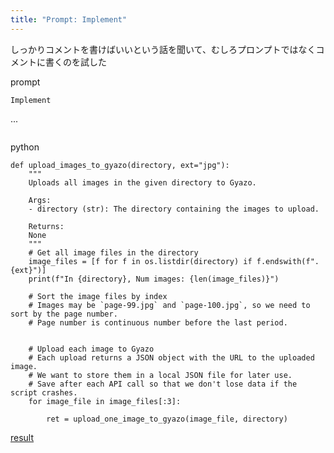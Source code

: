 ```yaml
---
title: "Prompt: Implement"
---
```


しっかりコメントを書けばいいという話を聞いて、むしろプロンプトではなくコメントに書くのを試した

prompt

```
Implement
```
...
```
```

python

```
def upload_images_to_gyazo(directory, ext="jpg"):
    """
    Uploads all images in the given directory to Gyazo.
    
    Args:
    - directory (str): The directory containing the images to upload.
    
    Returns:
    None
    """
    # Get all image files in the directory
    image_files = [f for f in os.listdir(directory) if f.endswith(f".{ext}")]
    print(f"In {directory}, Num images: {len(image_files)}")

    # Sort the image files by index
    # Images may be `page-99.jpg` and `page-100.jpg`, so we need to sort by the page number.
    # Page number is continuous number before the last period.


    # Upload each image to Gyazo
    # Each upload returns a JSON object with the URL to the uploaded image.
    # We want to store them in a local JSON file for later use.
    # Save after each API call so that we don't lose data if the script crashes.
    for image_file in image_files[:3]:

        ret = upload_one_image_to_gyazo(image_file, directory)
```


[result](https://chat.openai.com/share/b03d8b09-41b9-4f1b-bc28-edfa00325878)
